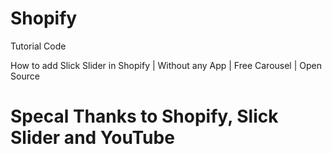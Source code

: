 # Shopify

Tutorial Code 

How to add Slick Slider in Shopify | Without any App | Free Carousel | Open Source


# Specal Thanks to Shopify, Slick Slider and YouTube
